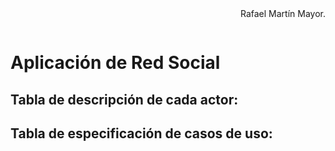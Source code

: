 <div align="justify">

<div align="right">
Rafael Martín Mayor.
</div>

![]()

# Aplicación de Red Social




## **Tabla de descripción de cada actor:**

## **Tabla de especificación de casos de uso:**

</div>